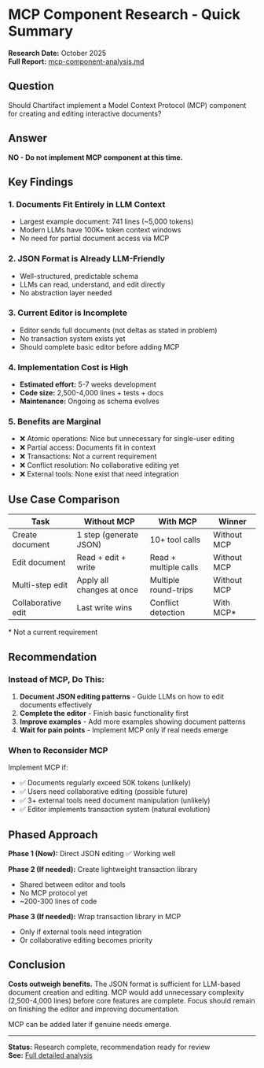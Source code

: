 # MCP Component Research - Quick Summary

**Research Date:** October 2025  
**Full Report:** [mcp-component-analysis.md](./mcp-component-analysis.md)

## Question

Should Chartifact implement a Model Context Protocol (MCP) component for creating and editing interactive documents?

## Answer

**NO - Do not implement MCP component at this time.**

## Key Findings

### 1. Documents Fit Entirely in LLM Context
- Largest example document: 741 lines (~5,000 tokens)
- Modern LLMs have 100K+ token context windows
- No need for partial document access via MCP

### 2. JSON Format is Already LLM-Friendly
- Well-structured, predictable schema
- LLMs can read, understand, and edit directly
- No abstraction layer needed

### 3. Current Editor is Incomplete
- Editor sends full documents (not deltas as stated in problem)
- No transaction system exists yet
- Should complete basic editor before adding MCP

### 4. Implementation Cost is High
- **Estimated effort:** 5-7 weeks development
- **Code size:** 2,500-4,000 lines + tests + docs
- **Maintenance:** Ongoing as schema evolves

### 5. Benefits are Marginal
- ❌ Atomic operations: Nice but unnecessary for single-user editing
- ❌ Partial access: Documents fit in context
- ❌ Transactions: Not a current requirement
- ❌ Conflict resolution: No collaborative editing yet
- ❌ External tools: None exist that need integration

## Use Case Comparison

| Task | Without MCP | With MCP | Winner |
|------|-------------|----------|--------|
| Create document | 1 step (generate JSON) | 10+ tool calls | Without MCP |
| Edit document | Read + edit + write | Read + multiple calls | Without MCP |
| Multi-step edit | Apply all changes at once | Multiple round-trips | Without MCP |
| Collaborative edit | Last write wins | Conflict detection | With MCP* |

\* Not a current requirement

## Recommendation

### Instead of MCP, Do This:

1. **Document JSON editing patterns** - Guide LLMs on how to edit documents effectively
2. **Complete the editor** - Finish basic functionality first
3. **Improve examples** - Add more examples showing document patterns
4. **Wait for pain points** - Implement MCP only if real needs emerge

### When to Reconsider MCP

Implement MCP if:
- ✅ Documents regularly exceed 50K tokens (unlikely)
- ✅ Users need collaborative editing (possible future)
- ✅ 3+ external tools need document manipulation (unlikely)
- ✅ Editor implements transaction system (natural evolution)

## Phased Approach

**Phase 1 (Now):** Direct JSON editing ✅ Working well

**Phase 2 (If needed):** Create lightweight transaction library
- Shared between editor and tools
- No MCP protocol yet
- ~200-300 lines of code

**Phase 3 (If needed):** Wrap transaction library in MCP
- Only if external tools need integration
- Or collaborative editing becomes priority

## Conclusion

**Costs outweigh benefits.** The JSON format is sufficient for LLM-based document creation and editing. MCP would add unnecessary complexity (2,500-4,000 lines) before core features are complete. Focus should remain on finishing the editor and improving documentation.

MCP can be added later if genuine needs emerge.

---

**Status:** Research complete, recommendation ready for review  
**See:** [Full detailed analysis](./mcp-component-analysis.md)
